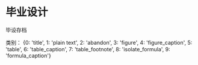# 毕业设计
毕设存档

类别：
{0: 'title',
 1: 'plain text', 
 2: 'abandon', 
 3: 'figure', 
 4: 'figure_caption', 
 5: 'table', 
 6: 'table_caption', 
 7: 'table_footnote', 
 8: 'isolate_formula', 
 9: 'formula_caption'}